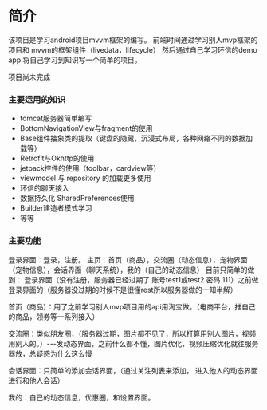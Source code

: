 # 简介

该项目是学习android项目mvvm框架的编写。
前端时间通过学习别人mvp框架的项目和 mvvm的框架组件（livedata，lifecycle）
然后通过自己学习环信的demo app 将自己学习到知识写一个简单的项目。

  项目尚未完成


### 主要运用的知识

- tomcat服务器简单编写
- BottomNavigationView与fragment的使用
- Base组件抽象类的提取（键盘的隐藏，沉浸式布局，各种网络不同的数据加载等）
- Retrofit与Okhttp的使用
- jetpack控件的使用（toolbar，cardview等）
- viewmodel 与 repository 的加载更多使用
- 环信的聊天接入
- 数据持久化 SharedPreferences使用
- Builder建造者模式学习
- 等等

### 主要功能

登录界面：登录，注册。
主页：首页（商品），交流圈（动态信息），宠物界面（宠物信息），会话界面（聊天系统），我的（自己的动态信息）
目前只简单的做到：
登录界面（没有注册，服务器已经过期了 账号test1或test2 密码 111）之前做登录界面的（服务器没过期的时候不是很懂rest所以服务器做的一知半解）

首页（商品）：用了之前学习别人mvp项目用的api用淘宝做。（电商平台，推自己的商品，领券等一系列接入）

交流圈：类似朋友圈，（服务器过期，图片都不见了，所以打算用别人图片，视频用别人的。）---发动态界面，之前什么都不懂，图片优化，视频压缩优化就往服务器放，总疑惑为什么这么慢

会话界面：只简单的添加会话界面，（通过关注列表来添加， 进入他人的动态界面 进行和他人会话）

我的：自己的动态信息，优惠圈，和设置界面。

